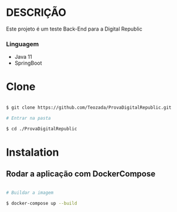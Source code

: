 # DESCRIÇÃO

Este projeto é um teste Back-End para a Digital Republic

### Linguagem

- Java 11
- SpringBoot

# Clone

``` bash

$ git clone https://github.com/Teozada/ProvaDigitalRepublic.git

# Entrar na pasta

$ cd ./ProvaDigitalRepublic

```

# Instalation

## Rodar a aplicação com DockerCompose

```bash

# Buildar a imagem

$ docker-compose up --build

```
